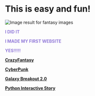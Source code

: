 
 <html lang="en">
         <head>
             <meta charset="utf-8">
             <title>Welcome, Berenice Avalos's Website, CSP2</title>
        </head>
        <body>
            <h1>
                This is easy and fun!
              </h1>
           <img class="irc_mi" src="https://media.istockphoto.com/photos/fairy-tree-in-mystic-forest-picture-id502735520?k=6&amp;m=502735520&amp;s=612x612&amp;w=0&amp;h=kMaZWd25caV3bKU3kHnFhRoRXhcxjiChw6nhYCTLktI=" alt="Image result for fantasy images" onload="typeof google==='object'&amp;&amp;google.aft&amp;&amp;google.aft(this)">
 
 <html>
 <body background="http://www.kinyu-z.net/data/wallpapers/42/848087.jpg">
 </body>
 </html>
 

 <p><strong><font color="927AD8">I DID IT
  <p><strong>I MADE MY FIRST WEBSITE
     <p><strong> YES!!!!!</strong>

 

<div class="topnav"></div>
<font color="red|#ff0000|rgb(255,0,0)">
   <a href="https://berenice-avalos.github.io/CrazyFantasy/">CrazyFantasy</a> 
   <p> <a href="https://berenice-avalos.github.io/CyberPunk/">CyberPunk</a></p>
   <a href="https://scratch.mit.edu/projects/248604315/" target ="_blank">Galaxy Breakout 2.0</a>
   <p> <a href="https://repl.it/@berenicecode/UnequaledChartreuseBackend/">Python Interactive Story
   
    
